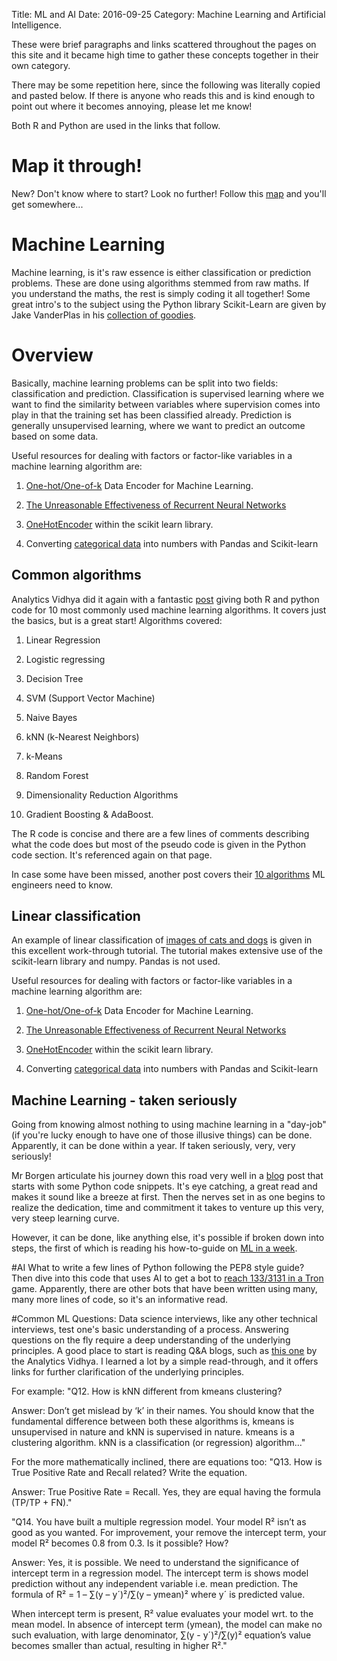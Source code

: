 Title: ML and AI
Date: 2016-09-25
Category: Machine Learning and Artificial Intelligence.

These were brief paragraphs and links scattered throughout the pages on this site and it became high time to gather these concepts together in their own category.

There may be some repetition here, since the following was literally copied and pasted below.
If there is anyone who reads this and is kind enough to point out where it becomes annoying, please let me know!

Both R and Python are used in the links that follow.

# Map it through!
New? Don't know where to start? Look no further! Follow this [map](http://scikit-learn.org/stable/tutorial/machine_learning_map/) and you'll get somewhere...

# Machine Learning
Machine learning, is it's raw essence is either classification or prediction problems. These are done using algorithms stemmed from raw maths. If you understand the maths, the rest is simply coding it all together!
Some great intro's to the subject using the Python library Scikit-Learn are given by Jake VanderPlas in his [collection of goodies](http://staff.washington.edu/jakevdp/speaking.html). 

# Overview
Basically, machine learning problems can be split into two fields: classification and prediction. Classification is supervised learning where we want to find the similarity between variables where supervision comes into play in that the training set has been classified already.
Prediction is generally unsupervised learning, where we want to predict an outcome based on some data.

Useful resources for dealing with factors or factor-like variables in a machine learning algorithm are:

1. [One-hot/One-of-k](http://code-factor.blogspot.com/2012/10/one-hotone-of-k-data-encoder-for.html) Data Encoder for Machine Learning.

2. [The Unreasonable Effectiveness of Recurrent Neural Networks](http://karpathy.github.io/2015/05/21/rnn-effectiveness/)

3. [OneHotEncoder](http://scikit-learn.org/stable/modules/generated/sklearn.preprocessing.OneHotEncoder.html) within the scikit learn library.

4. Converting [categorical data](http://fastml.com/converting-categorical-data-into-numbers-with-pandas-and-scikit-learn/) into numbers with Pandas and Scikit-learn

## Common algorithms
Analytics Vidhya did it again with a fantastic [post](https://www.analyticsvidhya.com/blog/2015/09/full-cheatsheet-machine-learning-algorithms/) giving both R and python code for 10 most commonly used machine learning algorithms.
It covers just the basics, but is a great start!
Algorithms covered:

1. Linear Regression

2. Logistic regressing

3. Decision Tree

4. SVM (Support Vector Machine)

5. Naive Bayes

6. kNN (k-Nearest Neighbors)

7. k-Means

8. Random Forest

9. Dimensionality Reduction Algorithms

10. Gradient Boosting & AdaBoost.

The R code is concise and there are a few lines of comments describing what the code does but most of the pseudo code is given in the Python code section. It's referenced again on that page.

In case some have been missed, another post covers their [10 algorithms](https://gab41.lab41.org/the-10-algorithms-machine-learning-engineers-need-to-know-f4bb63f5b2fa#.k5g1mndg5) ML engineers need to know.

## Linear classification
An example of linear classification of [images of cats and dogs](http://www.pyimagesearch.com/2016/08/22/an-intro-to-linear-classification-with-python/) is given in this excellent work-through tutorial.
The tutorial makes extensive use of the scikit-learn library and numpy. Pandas is not used.


Useful resources for dealing with factors or factor-like variables in a machine learning algorithm are:

1. [One-hot/One-of-k](http://code-factor.blogspot.com/2012/10/one-hotone-of-k-data-encoder-for.html) Data Encoder for Machine Learning.

2. [The Unreasonable Effectiveness of Recurrent Neural Networks](http://karpathy.github.io/2015/05/21/rnn-effectiveness/)

3. [OneHotEncoder](http://scikit-learn.org/stable/modules/generated/sklearn.preprocessing.OneHotEncoder.html) within the scikit learn library.

4. Converting [categorical data](http://fastml.com/converting-categorical-data-into-numbers-with-pandas-and-scikit-learn/) into numbers with Pandas and Scikit-learn

## Machine Learning - taken seriously
Going from knowing almost nothing to using machine learning in a "day-job" (if you're lucky enough to have one of those illusive things) can be done. Apparently, it can be done within a year. If taken seriously, very, very seriously!

Mr Borgen articulate his journey down this road very well in a [blog](https://medium.com/learning-new-stuff/machine-learning-in-a-year-cdb0b0ebd29c#.d3ggjur7t) post that starts with some Python code snippets. It's eye catching, a great read and makes it sound like a breeze at first. Then the nerves set in as one begins to realize the dedication, time and commitment it takes to venture up this very, very steep learning curve.

However, it can be done, like anything else, it's possible if broken down into steps, the first of which is reading his how-to-guide on [ML in a week](https://medium.com/learning-new-stuff/machine-learning-in-a-week-a0da25d59850#.n7uc79x7m).


#AI
What to write a few lines of Python following the PEP8 style guide? Then dive into this code that uses AI to get a bot to [reach 133/3131 in a Tron](http://kootenpv.github.io/2016-09-07-ai-challenge-in-78-lines) game. Apparently, there are other bots that have been written using many, many more lines of code, so it's an informative read.

#Common ML Questions:
Data science interviews, like any other technical interviews, test one's basic understanding of a process. Answering questions on the fly require a deep understanding of the underlying principles.
A good place to start is reading Q&A blogs, such as [this one](https://www.analyticsvidhya.com/blog/2016/09/40-interview-questions-asked-at-startups-in-machine-learning-data-science/?utm_source=feedburner&utm_medium=email&utm_campaign=Feed%3A+AnalyticsVidhya+%28Analytics+Vidhya%29) by the Analytics Vidhya.
I learned a lot by a simple read-through, and it offers links for further clarification of the underlying principles. 

For example:
"Q12. How is kNN different from kmeans clustering?

Answer: Don’t get mislead by ‘k’ in their names. You should know that the fundamental difference between both these algorithms is, kmeans is unsupervised in nature and kNN is supervised in nature. kmeans is a clustering algorithm. kNN is a classification (or regression) algorithm..."

For the more mathematically inclined, there are equations too:
"Q13. How is True Positive Rate and Recall related? Write the equation.

Answer: True Positive Rate = Recall. Yes, they are equal having the formula (TP/TP + FN)."

"Q14. You have built a multiple regression model. Your model R² isn’t as good as you wanted. For improvement, your remove the intercept term, your model R² becomes 0.8 from 0.3. Is it possible? How?

Answer: Yes, it is possible. We need to understand the significance of intercept term in a regression model. The intercept term is shows model prediction without any independent variable i.e. mean prediction. The formula of R² = 1 – ∑(y – y´)²/∑(y – ymean)² where y´ is predicted value.   

When intercept term is present, R² value evaluates your model wrt. to the mean model. In absence of intercept term (ymean), the model can make no such evaluation, with large denominator, ∑(y - y´)²/∑(y)² equation’s value becomes smaller than actual, resulting in higher R²."


